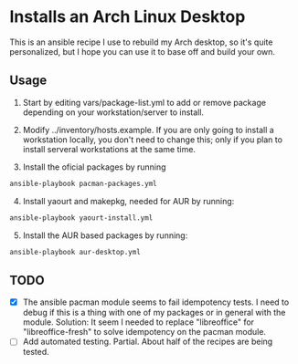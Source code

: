 # Installs an Arch Linux Desktop

This is an ansible recipe I use to rebuild my Arch desktop, so it's quite personalized, but I hope you can use it to base off and build your own.

## Usage

1. Start by editing vars/package-list.yml to add or remove package depending on your workstation/server to install.

2. Modify ../inventory/hosts.example. If you are only going to install a workstation locally, you don't need to change this; only if you plan to install serveral workstations at the same time.

3. Install the oficial packages by running
```bash
ansible-playbook pacman-packages.yml
```
4. Install yaourt and makepkg, needed for AUR by running:
```bash
ansible-playbook yaourt-install.yml
```
5. Install the AUR based packages by running:
```bash
ansible-playbook aur-desktop.yml
```

## TODO
- [x] The ansible pacman module seems to fail idempotency tests. I need to debug if this is a thing with one of my packages or in general with the module. Solution: It seem I needed to replace "libreoffice" for "libreoffice-fresh" to solve idempotency on the pacman module.
- [ ] Add automated testing. Partial. About half of the recipes are being tested.

